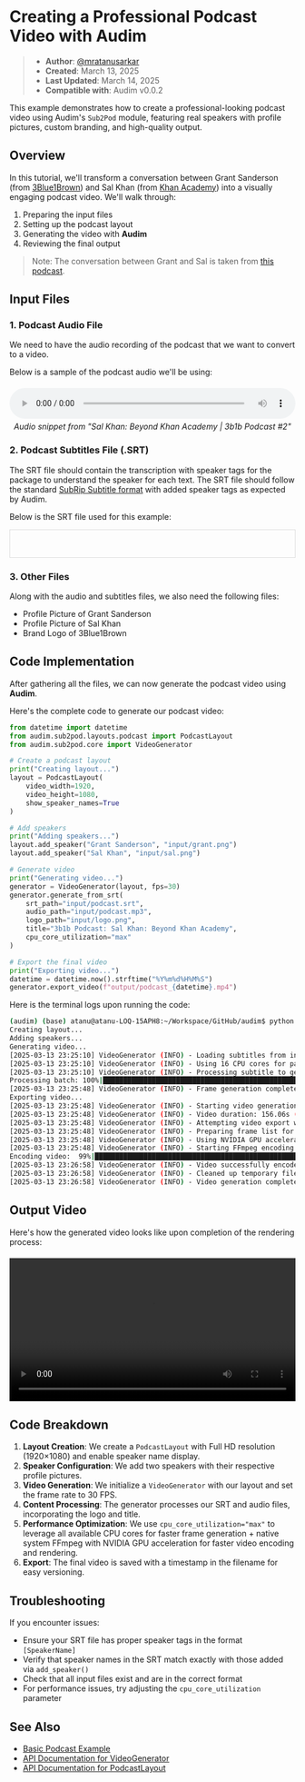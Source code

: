 # Creating a Professional Podcast Video with Audim

> - **Author**: [@mratanusarkar](https://github.com/mratanusarkar)
> - **Created**: March 13, 2025
> - **Last Updated**: March 14, 2025
> - **Compatible with**: Audim v0.0.2

This example demonstrates how to create a professional-looking podcast video using Audim's `Sub2Pod` module, featuring real speakers with profile pictures, custom branding, and high-quality output.

## Overview

In this tutorial, we'll transform a conversation between Grant Sanderson (from [3Blue1Brown](https://www.3blue1brown.com/)) and Sal Khan (from [Khan Academy](https://www.khanacademy.org/)) into a visually engaging podcast video. We'll walk through:

1. Preparing the input files
2. Setting up the podcast layout
3. Generating the video with **Audim**
4. Reviewing the final output

> Note: The conversation between Grant and Sal is taken from [this podcast](https://www.youtube.com/watch?v=SAhKohb5e_w&t=1179s).

## Input Files

### 1. Podcast Audio File

We need to have the audio recording of the podcast that we want to convert to a video.

Below is a sample of the podcast audio we'll be using:

<div style="margin: 20px 0;">
  <audio controls style="width: 100%;">
    <source src="/assets/example_01/podcast.mp3" type="audio/mpeg">
    Your browser does not support the audio element.
  </audio>
  <p style="text-align: center; font-style: italic; margin-top: 5px;">Audio snippet from "Sal Khan: Beyond Khan Academy | 3b1b Podcast #2"</p>
</div>

### 2. Podcast Subtitles File (.SRT)

The SRT file should contain the transcription with speaker tags for the package to understand the speaker for each text. The SRT file should follow the standard [SubRip Subtitle format](https://en.wikipedia.org/wiki/SubRip) with added speaker tags as expected by Audim.

Below is the SRT file used for this example:

<div style="max-height: 400px; overflow: auto; border: 1px solid #ddd; padding: 10px;">
    <pre id="srt-container"></pre>
</div>

<script>
fetch("/assets/example_01/podcast.srt")
.then(response => response.text())
.then(text => {
    document.getElementById("srt-container").textContent = text;
})
.catch(error => console.error("Error loading subtitles:", error));
</script>

### 3. Other Files

Along with the audio and subtitles files, we also need the following files:

- Profile Picture of Grant Sanderson
- Profile Picture of Sal Khan
- Brand Logo of 3Blue1Brown

## Code Implementation

After gathering all the files, we can now generate the podcast video using **Audim**.

Here's the complete code to generate our podcast video:

```python
from datetime import datetime
from audim.sub2pod.layouts.podcast import PodcastLayout
from audim.sub2pod.core import VideoGenerator

# Create a podcast layout
print("Creating layout...")
layout = PodcastLayout(
    video_width=1920,
    video_height=1080,
    show_speaker_names=True
)

# Add speakers
print("Adding speakers...")
layout.add_speaker("Grant Sanderson", "input/grant.png")
layout.add_speaker("Sal Khan", "input/sal.png")

# Generate video
print("Generating video...")
generator = VideoGenerator(layout, fps=30)
generator.generate_from_srt(
    srt_path="input/podcast.srt",
    audio_path="input/podcast.mp3",
    logo_path="input/logo.png",
    title="3b1b Podcast: Sal Khan: Beyond Khan Academy",
    cpu_core_utilization="max"
)

# Export the final video
print("Exporting video...")
datetime = datetime.now().strftime("%Y%m%d%H%M%S")
generator.export_video(f"output/podcast_{datetime}.mp4")
```

Here is the terminal logs upon running the code:

```bash
(audim) (base) atanu@atanu-LOQ-15APH8:~/Workspace/GitHub/audim$ python test.py 
Creating layout...
Adding speakers...
Generating video...
[2025-03-13 23:25:10] VideoGenerator (INFO) - Loading subtitles from input/podcast.srt
[2025-03-13 23:25:10] VideoGenerator (INFO) - Using 16 CPU cores for parallel processing
[2025-03-13 23:25:10] VideoGenerator (INFO) - Processing subtitle to generate frames in 23 batches
Processing batch: 100%|███████████████████████████████████████████████████| 23/23 [00:37<00:00,  1.64s/batch, frames processed=4727]
[2025-03-13 23:25:48] VideoGenerator (INFO) - Frame generation completed: Total 4727 frames created
Exporting video...
[2025-03-13 23:25:48] VideoGenerator (INFO) - Starting video generation process with 4727 frames
[2025-03-13 23:25:48] VideoGenerator (INFO) - Video duration: 156.06s (adjusted to match audio)
[2025-03-13 23:25:48] VideoGenerator (INFO) - Attempting video export with FFmpeg encoding
[2025-03-13 23:25:48] VideoGenerator (INFO) - Preparing frame list for FFmpeg
[2025-03-13 23:25:48] VideoGenerator (INFO) - Using NVIDIA GPU acceleration for video encoding
[2025-03-13 23:25:48] VideoGenerator (INFO) - Starting FFmpeg encoding process
Encoding video:  99%|██████████████████████████████████████████████████████████████████████████████▏| 99/100 [01:09<00:00,  1.42%/s]
[2025-03-13 23:26:58] VideoGenerator (INFO) - Video successfully encoded to output/podcast_20250313232548.mp4
[2025-03-13 23:26:58] VideoGenerator (INFO) - Cleaned up temporary files in /tmp/tmpoqv_t5x6
[2025-03-13 23:26:58] VideoGenerator (INFO) - Video generation completed! Exported to: output/podcast_20250313232548.mp4
```

## Output Video

Here's how the generated video looks like upon completion of the rendering process:

<div style="text-align: center; margin: 20px 0;">
  <video controls style="width: 100%;">
    <source src="/assets/example_01/podcast.mp4" type="video/mp4">
    Your browser does not support the video element.
  </video>
</div>

## Code Breakdown

1. **Layout Creation**: We create a `PodcastLayout` with Full HD resolution (1920×1080) and enable speaker name display.
2. **Speaker Configuration**: We add two speakers with their respective profile pictures.
3. **Video Generation**: We initialize a `VideoGenerator` with our layout and set the frame rate to 30 FPS.
4. **Content Processing**: The generator processes our SRT and audio files, incorporating the logo and title.
5. **Performance Optimization**: We use `cpu_core_utilization="max"` to leverage all available CPU cores for faster frame generation + native system FFmpeg with NVIDIA GPU acceleration for faster video encoding and rendering.
6. **Export**: The final video is saved with a timestamp in the filename for easy versioning.

## Troubleshooting

If you encounter issues:

- Ensure your SRT file has proper speaker tags in the format `[SpeakerName]`
- Verify that speaker names in the SRT match exactly with those added via `add_speaker()`
- Check that all input files exist and are in the correct format
- For performance issues, try adjusting the `cpu_core_utilization` parameter

## See Also

- [Basic Podcast Example](./v0.0.1.md)
- [API Documentation for VideoGenerator](../audim/sub2pod/core.md)
- [API Documentation for PodcastLayout](../audim/sub2pod/layouts/podcast.md)
